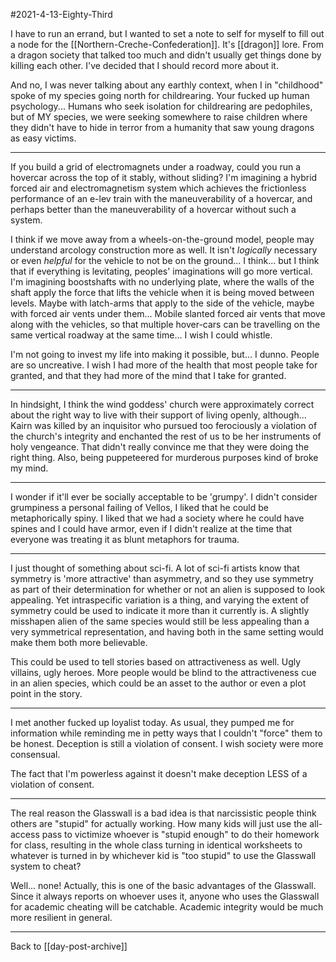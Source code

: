#2021-4-13-Eighty-Third

I have to run an errand, but I wanted to set a note to self for myself to fill out a node for the [[Northern-Creche-Confederation]].  It's [[dragon]] lore.  From a dragon society that talked too much and didn't usually get things done by killing each other.  I've decided that I should record more about it.

And no, I was never talking about any earthly context, when I in "childhood" spoke of my species going north for childrearing.  Your fucked up human psychology...  Humans who seek isolation for childrearing are pedophiles, but of MY species, we were seeking somewhere to raise children where they didn't have to hide in terror from a humanity that saw young dragons as easy victims.

---
If you build a grid of electromagnets under a roadway, could you run a hovercar across the top of it stably, without sliding?  I'm imagining a hybrid forced air and electromagnetism system which achieves the frictionless performance of an e-lev train with the maneuverability of a hovercar, and perhaps better than the maneuverability of a hovercar without such a system.

I think if we move away from a wheels-on-the-ground model, people may understand arcology construction more as well.  It isn't *logically* necessary or even *helpful* for the vehicle to not be on the ground... I think... but I think that if everything is levitating, peoples' imaginations will go more vertical.  I'm imagining boostshafts with no underlying plate, where the walls of the shaft apply the force that lifts the vehicle when it is being moved between levels.  Maybe with latch-arms that apply to the side of the vehicle, maybe with forced air vents under them...  Mobile slanted forced air vents that move along with the vehicles, so that multiple hover-cars can be travelling on the same vertical roadway at the same time...  I wish I could whistle.

I'm not going to invest my life into making it possible, but...  I dunno.  People are so uncreative.  I wish I had more of the health that most people take for granted, and that they had more of the mind that I take for granted.

---
In hindsight, I think the wind goddess' church were approximately correct about the right way to live with their support of living openly, although...  Kairn was killed by an inquisitor who pursued too ferociously a violation of the church's integrity and enchanted the rest of us to be her instruments of holy vengeance.  That didn't really convince me that they were doing the right thing.  Also, being puppeteered for murderous purposes kind of broke my mind.

---
I wonder if it'll ever be socially acceptable to be 'grumpy'.  I didn't consider grumpiness a personal failing of Vellos, I liked that he could be metaphorically spiny.  I liked that we had a society where he could have spines and I could have armor, even if I didn't realize at the time that everyone was treating it as blunt metaphors for trauma.

---
I just thought of something about sci-fi.  A lot of sci-fi artists know that symmetry is 'more attractive' than asymmetry, and so they use symmetry as part of their determination for whether or not an alien is supposed to look appealing.  Yet intraspecific variation is a thing, and varying the extent of symmetry could be used to indicate it more than it currently is.  A slightly misshapen alien of the same species would still be less appealing than a very symmetrical representation, and having both in the same setting would make them both more believable.

This could be used to tell stories based on attractiveness as well.  Ugly villains, ugly heroes.  More people would be blind to the attractiveness cue in an alien species, which could be an asset to the author or even a plot point in the story.

---
I met another fucked up loyalist today.  As usual, they pumped me for information while reminding me in petty ways that I couldn't "force" them to be honest.  Deception is still a violation of consent.  I wish society were more consensual.

The fact that I'm powerless against it doesn't make deception LESS of a violation of consent.

---
The real reason the Glasswall is a bad idea is that narcissistic people think others are "stupid" for actually working.  How many kids will just use the all-access pass to victimize whoever is "stupid enough" to do their homework for class, resulting in the whole class turning in identical worksheets to whatever is turned in by whichever kid is "too stupid" to use the Glasswall system to cheat?

Well...  none!  Actually, this is one of the basic advantages of the Glasswall.  Since it always reports on whoever uses it, anyone who uses the Glasswall for academic cheating will be catchable.  Academic integrity would be much more resilient in general.

---
Back to [[day-post-archive]]